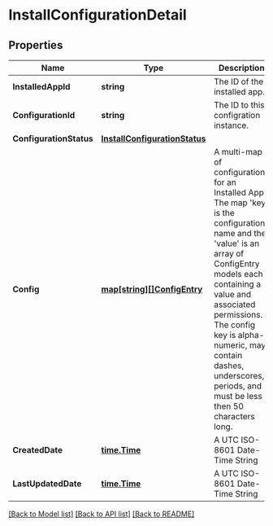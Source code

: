 # InstallConfigurationDetail

## Properties

Name | Type | Description | Notes
------------ | ------------- | ------------- | -------------
**InstalledAppId** | **string** | The ID of the installed app. | [optional] 
**ConfigurationId** | **string** | The ID to this configration instance. | [optional] 
**ConfigurationStatus** | [**InstallConfigurationStatus**](InstallConfigurationStatus.md) |  | [optional] 
**Config** | [**map[string][]ConfigEntry**](array.md) | A multi-map of configurations for an Installed App.  The map &#39;key&#39; is the configuration name and the &#39;value&#39; is an array of ConfigEntry models each containing a value and associated permissions.  The config key is alpha-numeric, may contain dashes, underscores, periods, and must be less then 50 characters long.  | [optional] 
**CreatedDate** | [**time.Time**](time.Time.md) | A UTC ISO-8601 Date-Time String | [optional] 
**LastUpdatedDate** | [**time.Time**](time.Time.md) | A UTC ISO-8601 Date-Time String | [optional] 

[[Back to Model list]](../README.md#documentation-for-models) [[Back to API list]](../README.md#documentation-for-api-endpoints) [[Back to README]](../README.md)


